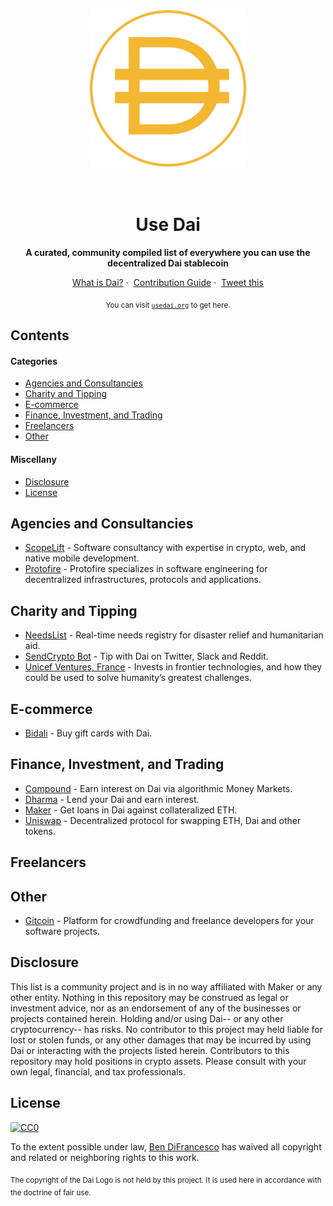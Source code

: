 <div align="center">
	<img width="250" height="250" src="media/dai-logo.svg" alt="Dai Logo">
	<br>
	<br>
	<br>
</div>

<h1 align="center">Use Dai</h1>

<p align="center">
	<b>A curated, community compiled list of everywhere you can use the decentralized Dai stablecoin</b>
</p>

<p align="center">
	<a href="https://makerdao.com/en/dai">What is Dai?</a>&nbsp;·&nbsp;
	<a href="CONTRIBUTING.md">Contribution Guide</a>&nbsp;·&nbsp;
	<a href="https://twitter.com/intent/tweet?text=Checkout%20usedai.org%2C%20a%20community%20compiled%20list%20of%20everywhere%20you%20can%20use%20the%20decentralized%20%24DAI%20stablecoin">Tweet this</a>
</p>

<p align="center">
<sub>You can visit <a href="http://usedai.org"><code>usedai.org</code></a> to get here.</sub>
</p>

## Contents

#### Categories

* [Agencies and Consultancies](#agencies-and-consultancies)
* [Charity and Tipping](#charity-and-tipping)
* [E-commerce](#e-commerce)
* [Finance, Investment, and Trading](#finance-investment-and-trading)
* [Freelancers](#freelancers)
* [Other](#other)

#### Miscellany

* [Disclosure](#disclosure)
* [License](#license)

## Agencies and Consultancies

* [ScopeLift](https://www.scopelift.co/) - Software consultancy with expertise in crypto, web, and native mobile development.
* [Protofire](http://protofire.io) - Protofire specializes in software engineering for decentralized infrastructures, protocols and applications.

## Charity and Tipping

* [NeedsList](https://needslist.co/donate) - Real-time needs registry for disaster relief and humanitarian aid.
* [SendCrypto Bot](https://sendcryptobot.io/) - Tip with Dai on Twitter, Slack and Reddit.
* [Unicef Ventures, France](https://lp.unicef.fr/donate-dai/) - Invests in frontier technologies, and how they could be used to solve humanity’s greatest challenges.

## E-commerce

* [Bidali](https://giftcards.bidali.com/buy-giftcards-with-dai/) - Buy gift cards with Dai.

## Finance, Investment, and Trading

* [Compound](https://compound.finance/) - Earn interest on Dai via algorithmic Money Markets.
* [Dharma](https://www.dharma.io) - Lend your Dai and earn interest.
* [Maker](https://cdp.makerdao.com/) - Get loans in Dai against collateralized ETH.
* [Uniswap](https://uniswap.io/) - Decentralized protocol for swapping ETH, Dai and other tokens.


## Freelancers

## Other

* [Gitcoin](https://gitcoin.co/) - Platform for crowdfunding and freelance developers for your software projects.


## Disclosure

This list is a community project and is in no way affiliated with Maker or any other entity. Nothing in this repository may be construed as legal or investment advice, nor as an endorsement of any of the businesses or projects contained herein. Holding and/or using Dai-- or any other cryptocurrency-- has risks. No contributor to this project may held liable for lost or stolen funds, or any other damages that may be incurred by using Dai or interacting with the projects listed herein. Contributors to this repository may hold positions in crypto assets. Please consult with your own legal, financial, and tax professionals.

## License

[![CC0](http://mirrors.creativecommons.org/presskit/buttons/88x31/svg/cc-zero.svg)](https://creativecommons.org/publicdomain/zero/1.0/)

To the extent possible under law, [Ben DiFrancesco](https://twitter.com/bendifrancesco) has waived all copyright and related or neighboring rights to this work.

<sub>The copyright of the Dai Logo is not held by this project. It is used here in accordance with the doctrine of fair use.</sub>
